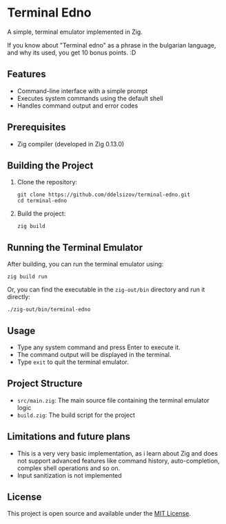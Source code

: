 # Terminal Edno

A simple, terminal emulator implemented in Zig.

If you know about "Terminal edno" as a phrase in the bulgarian language, and why its used, you get 10 bonus points. :D

## Features

- Command-line interface with a simple prompt
- Executes system commands using the default shell
- Handles command output and error codes

## Prerequisites

- Zig compiler (developed in Zig 0.13.0)

## Building the Project

1. Clone the repository:
   ```
   git clone https://github.com/ddelsizov/terminal-edno.git
   cd terminal-edno
   ```

2. Build the project:
   ```
   zig build
   ```

## Running the Terminal Emulator

After building, you can run the terminal emulator using:

```
zig build run
```

Or, you can find the executable in the `zig-out/bin` directory and run it directly:

```
./zig-out/bin/terminal-edno
```

## Usage

- Type any system command and press Enter to execute it.
- The command output will be displayed in the terminal.
- Type `exit` to quit the terminal emulator.

## Project Structure

- `src/main.zig`: The main source file containing the terminal emulator logic
- `build.zig`: The build script for the project

## Limitations and future plans

- This is a very very basic implementation, as i learn about Zig and does not support advanced features like command history, auto-completion, complex shell operations and so on.
- Input sanitization is not implemented

## License

This project is open source and available under the [MIT License](LICENSE).
